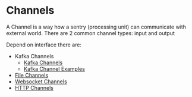 # Channels

A Channel is a way how a sentry (processing unit) can communicate with external world. There are 2 common channel types: input and output

Depend on interface there are:

- Kafka Channels
    - [Kafka Channels](KafkaChannels.md)
    - [Kafka Channel Examples](KafkaChannelExamples.md)
- [File Channels](FileChannel.md)
- [Websocket Channels](WebscoketChannel.md)
- [HTTP Channels](HTTPChannels.md)
